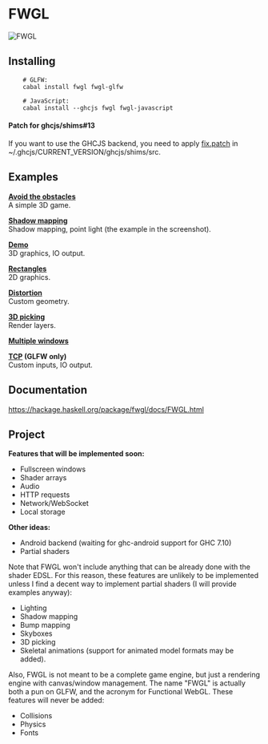 FWGL
====

![FWGL](http://i.imgur.com/kWUvBCE.png)

Installing
----------

        # GLFW:
        cabal install fwgl fwgl-glfw

        # JavaScript:
        cabal install --ghcjs fwgl fwgl-javascript
        


#### Patch for ghcjs/shims#13

If you want to use the GHCJS backend, you need to apply
[fix.patch](https://github.com/ziocroc/FWGL/tree/master/fix.patch)
in ~/.ghcjs/CURRENT_VERSION/ghcjs/shims/src.

Examples
--------

**[Avoid the obstacles](http://ziocroc.github.io/FWGL/avoid)**  
A simple 3D game.

**[Shadow mapping](http://ziocroc.github.io/FWGL/shadow)**  
Shadow mapping, point light (the example in the screenshot).

**[Demo](http://ziocroc.github.io/FWGL/demo)**  
3D graphics, IO output.

**[Rectangles](http://ziocroc.github.io/FWGL/recur)**  
2D graphics.

**[Distortion](http://ziocroc.github.io/FWGL/distortion)**  
Custom geometry.

**[3D picking](http://ziocroc.github.io/FWGL/picking)**  
Render layers.

**[Multiple windows](http://ziocroc.github.io/FWGL/multi)**  

**[TCP](https://github.com/ziocroc/FWGL/tree/master/examples/io) (GLFW only)**  
Custom inputs, IO output.


Documentation
-------------

https://hackage.haskell.org/package/fwgl/docs/FWGL.html


Project
-------


**Features that will be implemented soon:**  
  * Fullscreen windows
  * Shader arrays
  * Audio
  * HTTP requests
  * Network/WebSocket
  * Local storage

**Other ideas:**  
  * Android backend (waiting for ghc-android support for GHC 7.10)
  * Partial shaders

Note that FWGL won't include anything that can be already done with the shader EDSL. For this reason, these features are unlikely to be implemented unless I find a decent way to implement partial shaders (I will provide examples anyway):  
  * Lighting
  * Shadow mapping
  * Bump mapping
  * Skyboxes
  * 3D picking
  * Skeletal animations (support for animated model formats may be added).

Also, FWGL is not meant to be a complete game engine, but just a rendering engine with canvas/window management. The name "FWGL" is actually both a pun on GLFW, and the acronym for Functional WebGL. These features will never be added:  
  * Collisions
  * Physics
  * Fonts
